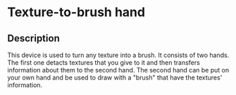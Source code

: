 # Texture-to-brush hand

## Description

This device is used to turn any texture into a brush. It consists of two hands. The first one detacts textures that you give to it and then transfers information about them to the second hand. The second hand can be put on your own hand and be used to draw with a "brush" that have the textures' information.

